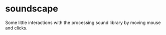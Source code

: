 # soundscape
Some little interactions with the processing sound library by moving mouse and clicks.
